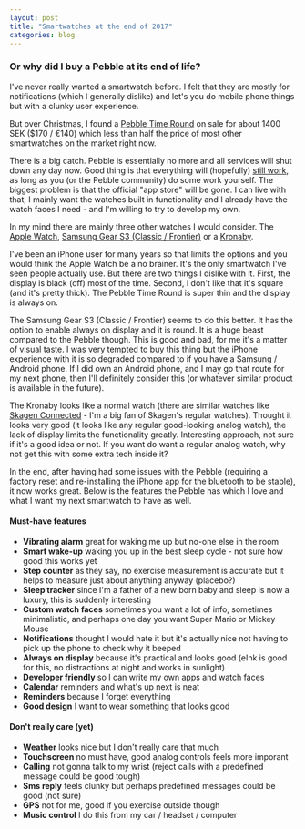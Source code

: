 ```yaml
---
layout: post
title: "Smartwatches at the end of 2017"
categories: blog
---
```


### Or why did I buy a Pebble at its end of life?

I've never really wanted a smartwatch before. I felt that they are mostly for 
notifications (which I generally dislike) and let's you do mobile phone things
but with a clunky user experience.

But over Christmas, I found a [Pebble Time Round](https://www.pebble.com/pebble-time-round-smartwatch-features)
on sale for about 1400 SEK ($170 / €140) which less than half the price of most
other smartwatches on the market right now.

There is a big catch. Pebble is essentially no more and all services will
shut down any day now. Good thing is that everything will (hopefully) [still work](https://developer.pebble.com/blog/2017/04/04/transitioning-update/), 
as long as you (or the Pebble community) do some work yourself. The biggest problem
is that the official "app store" will be gone. I can live with that, I mainly
want the watches built in functionality and I already have the watch faces I need -
and I'm willing to try to develop my own.

In my mind there are mainly three other watches I would consider. The [Apple Watch](https://www.apple.com/se/watch/),
[Samsung Gear S3 (Classic / Frontier)](http://www.samsung.com/se/wearables/gear-s3/) 
or a [Kronaby](https://www.kronaby.com).

I've been an iPhone user for many years so that limits the options and you would
think the Apple Watch be a no brainer. It's the only smartwatch I've
seen people actually use. But there are two things I dislike with it. First,
the display is black (off) most of the time. Second, I don't like that it's square (and
it's pretty thick). The Pebble Time Round is super thin and the display is always
on.

The Samsung Gear S3 (Classic / Frontier) seems to do this better. It has the option
to enable always on display and it is round. It is a huge beast compared to the 
Pebble though. This is good and bad, for me it's a matter of visual taste. I was
very tempted to buy this thing but the iPhone experience with it is so degraded
compared to if you have a Samsung / Android phone. If I did own an Android phone, and I may
go that route for my next phone, then I'll definitely consider this (or whatever
similar product is available in the future).

The Kronaby looks like a normal watch (there are similar watches like [Skagen Connected](http://www.skagen.com/us/en/lp/wearables.html) - 
I'm a big fan of Skagen's regular watches). Thought it looks very good (it looks
like any regular good-looking analog watch), the lack of display limits the 
functionality greatly. Interesting approach, not sure if it's a good idea or not.
If you want do want a regular analog watch, why not get this with some extra 
tech inside it?

In the end, after having had some issues with the Pebble (requiring a factory
reset and re-installing the iPhone app for the bluetooth to be stable), it now
works great. Below is the features the Pebble has which I love and what I want
my next smartwatch to have as well.

#### Must-have features
- **Vibrating alarm** great for waking me up but no-one else in the room
- **Smart wake-up** waking you up in the best sleep cycle - not sure how good this works yet
- **Step counter** as they say, no exercise measurement is accurate but it helps to measure just about anything anyway (placebo?)
- **Sleep tracker** since I'm a father of a new born baby and sleep is now a luxury, this is suddenly interesting
- **Custom watch faces** sometimes you want a lot of info, sometimes minimalistic, and perhaps one day you want Super Mario or Mickey Mouse
- **Notifications** thought I would hate it but it's actually nice not having to pick up the phone to check why it beeped
- **Always on display** because it's practical and looks good (eInk is good for this, no distractions at night and works in sunlight)
- **Developer friendly** so I can write my own apps and watch faces
- **Calendar** reminders and what's up next is neat
- **Reminders** because I forget everything
- **Good design** I want to wear something that looks good

#### Don't really care (yet)
- **Weather** looks nice but I don't really care that much
- **Touchscreen** no must have, good analog controls feels more imporant
- **Calling** not gonna talk to my wrist (reject calls with a predefined message could be good tough)
- **Sms reply** feels clunky but perhaps predefined messages could be good (not sure)
- **GPS** not for me, good if you exercise outside though
- **Music control** I do this from my car / headset / computer